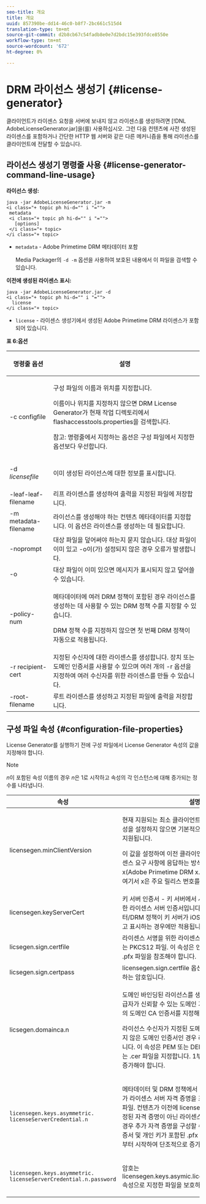 ```yaml
---
seo-title: 개요
title: 개요
uuid: 857390be-dd14-46c0-b8f7-2bc661c515d4
translation-type: tm+mt
source-git-commit: d2b8cb67c54fadb8e0e7d2bdc15e393fdce8550e
workflow-type: tm+mt
source-wordcount: '672'
ht-degree: 0%

---
```



# DRM 라이선스 생성기 {#license-generator}

클라이언트가 라이센스 요청을 서버에 보내지 않고 라이센스를 생성하려면 [!DNL AdobeLicenseGenerator.jar]을(를) 사용하십시오. 그런 다음 컨텐츠에 사전 생성된 라이센스를 포함하거나 간단한 HTTP 웹 서버와 같은 다른 메커니즘을 통해 라이센스를 클라이언트에 전달할 수 있습니다.

## 라이선스 생성기 명령줄 사용 {#license-generator-command-line-usage}

**라이선스 생성:**

```
java -jar AdobeLicenseGenerator.jar -m 
<i class="+ topic ph hi-d="" i "="">
 metadata 
 <i class="+ topic ph hi-d="" i "="">
   [options]
 </i class="+ topic>
</i class="+ topic>
```

* `metadata` - Adobe Primetime DRM 메타데이터 포함

   Media Packager의 `-d -m` 옵션을 사용하여 보호된 내용에서 이 파일을 검색할 수 있습니다.

**이전에 생성된 라이센스 표시:**

```
java -jar AdobeLicenseGenerator.jar -d 
<i class="+ topic ph hi-d="" i "="">
  license
</i class="+ topic>
```

* `license` - 라이센스 생성기에서 생성된 Adobe Primetime DRM 라이센스가 포함되어 있습니다.

**표 6:옵션**

<table frame="all" colsep="1" rowsep="1" class="+ topic/table adobe-d/table " id="table_skr_vry_n4">  
 <thead class="- topic/thead "> 
  <tr rowsep="1" class="- topic/row "> 
   <th colname="1" class="- topic/entry entry"> <p class="- topic/p ">명령줄 옵션 </p> </th> 
   <th colname="2" class="- topic/entry entry"> <p class="- topic/p ">설명 </p> </th> 
  </tr> 
 </thead>
 <tbody class="- topic/tbody "> 
  <tr rowsep="1" class="- topic/row "> 
   <td colname="1" class="- topic/entry "><span class="+ topic/ph pr-d/codeph codeph">-c configfile</span> </td> 
   <td colname="2" class="- topic/entry "> <p class="- topic/p ">구성 파일의 이름과 위치를 지정합니다. </p> <p class="- topic/p ">이름이나 위치를 지정하지 않으면 DRM License Generator가 현재 작업 디렉토리에서 <span class="filepath"> flashaccesstools.properties</span>을 검색합니다. </p> <p>참고: 명령줄에서 지정하는 옵션은 구성 파일에서 지정한 옵션보다 우선합니다. </p> </td> 
  </tr> 
  <tr rowsep="1" class="- topic/row "> 
   <td colname="1" class="- topic/entry "> <p class="- topic/p ">-d <i class="+ topic/ph hi-d/i "><span class="+ topic/ph pr-d/codeph codeph"> licensefile</span></i> </p> </td> 
   <td colname="2" class="- topic/entry "> 이미 생성된 라이선스에 대한 정보를 표시합니다. </td> 
  </tr> 
  <tr rowsep="1" class="- topic/row "> 
   <td colname="1" class="- topic/entry "><span class="+ topic/ph pr-d/codeph codeph">-leaf-leaf-filename</span> </td> 
   <td colname="2" class="- topic/entry "> 리프 라이센스를 생성하여 출력을 지정된 파일에 저장합니다. </td> 
  </tr> 
  <tr rowsep="1" class="- topic/row "> 
   <td colname="1" class="- topic/entry "><span class="+ topic/ph pr-d/codeph codeph">-m metadata-filename</span> </td> 
   <td colname="2" class="- topic/entry "> 라이선스를 생성해야 하는 컨텐츠 메타데이터를 지정합니다. 이 옵션은 라이센스를 생성하는 데 필요합니다. </td> 
  </tr> 
  <tr rowsep="1" class="- topic/row "> 
   <td colname="1" class="- topic/entry "><span class="codeph"> -noprompt</span> </td> 
   <td colname="2" class="- topic/entry ">대상 파일을 덮어써야 하는지 묻지 않습니다. 대상 파일이 이미 있고 <span class="codeph"> -o</span>이(가) 설정되지 않은 경우 오류가 발생합니다. </td> 
  </tr> 
  <tr rowsep="1" class="- topic/row "> 
   <td colname="1" class="- topic/entry "><span class="codeph"> -o</span> </td> 
   <td colname="2" class="- topic/entry "> 대상 파일이 이미 있으면 메시지가 표시되지 않고 덮어쓸 수 있습니다. </td> 
  </tr> 
  <tr rowsep="1" class="- topic/row "> 
   <td colname="1" class="- topic/entry "><span class="+ topic/ph pr-d/codeph codeph">-policy-num</span> </td> 
   <td colname="2" class="- topic/entry "> <p>메타데이터에 여러 DRM 정책이 포함된 경우 라이선스를 생성하는 데 사용할 수 있는 DRM 정책 수를 지정할 수 있습니다. </p> <p>DRM 정책 수를 지정하지 않으면 첫 번째 DRM 정책이 자동으로 적용됩니다. </p> </td> 
  </tr> 
  <tr rowsep="1" class="- topic/row "> 
   <td colname="1" class="- topic/entry "><span class="+ topic/ph pr-d/codeph codeph">-r recipient-cert</span> </td> 
   <td colname="2" class="- topic/entry ">지정된 수신자에 대한 라이센스를 생성합니다. 장치 또는 도메인 인증서를 사용할 수 있으며 여러 개의 <span class="+ topic/ph pr-d/codeph codeph"> -r </span>옵션을 지정하여 여러 수신자를 위한 라이센스를 만들 수 있습니다. </td> 
  </tr> 
  <tr rowsep="0" class="- topic/row "> 
   <td colname="1" class="- topic/entry "><span class="+ topic/ph pr-d/codeph codeph">-root-filename</span> </td> 
   <td colname="2" class="- topic/entry "> 루트 라이센스를 생성하고 지정된 파일에 출력을 저장합니다. </td> 
  </tr> 
 </tbody> 
</table>

## 구성 파일 속성 {#configuration-file-properties}

License Generator를 실행하기 전에 구성 파일에서 License Generator 속성의 값을 지정해야 합니다.

>[!NOTE]
>
>*n*&#x200B;이 포함된 속성 이름의 경우 *n*&#x200B;은 1로 시작하고 속성의 각 인스턴스에 대해 증가되는 정수를 나타냅니다.

<table frame="all" colsep="1" rowsep="1" class="+ topic/table adobe-d/table " id="table_qk1_rry_n4"> 
 <thead class="- topic/thead "> 
  <tr rowsep="1" class="- topic/row "> 
   <th colname="1" class="- topic/entry entry"> 속성 </th> 
   <th colname="2" class="- topic/entry entry"> 설명 </th> 
  </tr> 
 </thead>
 <tbody class="- topic/tbody "> 
  <tr rowsep="1" class="- topic/row "> 
   <td colname="1" class="- topic/entry "><span class="+ topic/ph pr-d/codeph codeph"> licensegen.minClientVersion</span> </td> 
   <td colname="2" class="- topic/entry "> <p>현재 지원되는 최소 클라이언트 버전을 설정합니다. 이 속성을 설정하지 않으면 기본적으로 모든 버전이 자동으로 지원됩니다. </p> <p>이 값을 설정하여 이전 클라이언트가 지원하지 않는 라이센스 요구 사항에 응답하는 방식을 제어할 수 있습니다. <span class="codeph"> x</span>(Adobe Primetime DRM x.0의 경우)을 지정합니다. 여기서 <span class="codeph"> x</span>은 주요 릴리스 번호를 나타냅니다. </p> </td> 
  </tr> 
  <tr rowsep="1" class="- topic/row "> 
   <td colname="1" class="- topic/entry "><span class="+ topic/ph pr-d/codeph codeph"> licensegen.keyServerCert</span> </td> 
   <td colname="2" class="- topic/entry "> 키 서버 인증서 - 키 서버에서 사용하는 Adobe에서 발급한 라이센스 서버 인증서입니다. 이 인증서는 메타데이터/DRM 정책이 키 서버가 iOS 장치에 배달되어야 한다고 표시하는 경우에만 적용됩니다. </td> 
  </tr> 
  <tr rowsep="1" class="- topic/row "> 
   <td colname="1" class="- topic/entry "><span class="+ topic/ph pr-d/codeph codeph"> licsegen.sign.certfile</span> </td> 
   <td colname="2" class="- topic/entry "> 라이센스 서명을 위한 라이센스 서버 자격 증명을 포함하는 PKCS12 파일. 이 속성은 인증서 및 개인 키가 포함된 .pfx 파일을 참조해야 합니다. </td> 
  </tr> 
  <tr rowsep="1" class="- topic/row "> 
   <td colname="1" class="- topic/entry "><span class="+ topic/ph pr-d/codeph codeph"> licsegen.sign.certpass</span> </td> 
   <td colname="2" class="- topic/entry "><span class="+ topic/ph pr-d/codeph codeph"> licensegen.sign.certfile</span> 옵션으로 지정한 파일을 보호하는 암호입니다. </td> 
  </tr> 
  <tr rowsep="1" class="- topic/row "> 
   <td colname="1" class="- topic/entry "><span class="+ topic/ph pr-d/codeph codeph">licsegen.domainca.n</span> </td> 
   <td colname="2" class="- topic/entry "> <p>도메인 바인딩된 라이선스를 생성하는 경우 라이선스 발급자가 신뢰할 수 있는 도메인 기관을 나타내는 하나 이상의 도메인 CA 인증서를 지정해야 합니다. </p> <p>라이선스 수신자가 지정된 도메인 CA 중 하나에서 발급되지 않은 도메인 인증서인 경우 라이선스를 생성할 수 없습니다. 이 속성은 PEM 또는 DER 형식의 인증서를 포함하는 <span class="filepath"> .cer</span> 파일을 지정합니다. <span class="codeph">1부터 </span> 시작하여 단조적으로 증가해야 합니다. </p> </td> 
  </tr> 
  <tr rowsep="1" class="- topic/row "> 
   <td colname="1" class="- topic/entry "> 
    <code>licensegen.keys.asymmetric. licenseServerCredential.n</code>
   </td> 
   <td colname="2" class="- topic/entry "> <p class="- topic/p ">메타데이터 및 DRM 정책에서 CEK를 해독하기 위한 추가 라이센스 서버 자격 증명을 포함하는 선택적 PKCS12 파일. 컨텐츠가 이전에 <span class="codeph"> licensegen.sign.certfile</span>으로 지정된 자격 증명이 아닌 라이센스 서버 인증서로 패키지된 경우 추가 자격 증명을 구성할 수 있습니다. 이 속성은 인증서 및 개인 키가 포함된 <span class="filepath"> .pfx</span> 파일을 참조해야 합니다. <span class="codeph">1부터 </span> 시작하여 단조적으로 증가해야 합니다. </p> </td> 
  </tr> 
  <tr rowsep="0" class="- topic/row "> 
   <td colname="1" class="- topic/entry "> 
    <code>licensegen.keys.asymmetric. licenseServerCredential.n.password</code>
   </td> 
   <td colname="2" class="- topic/entry "> <p>암호는 <span class="+ topic/ph pr-d/codeph codeph"> licensegen.keys.asymic.licenseServerCredential.n</span> 속성으로 지정한 파일을 보호하기 위해 적용됩니다. </p> </td> 
  </tr> 
 </tbody> 
</table>